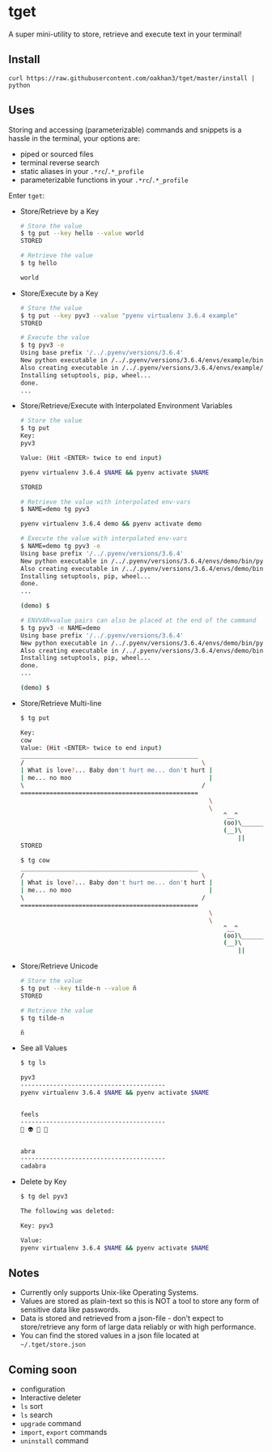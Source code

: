 # tget

A super mini-utility to store, retrieve and execute text in your terminal!

## Install

    curl https://raw.githubusercontent.com/oakhan3/tget/master/install | python

## Uses

Storing and accessing (parameterizable) commands and snippets is a hassle in the terminal, your options are:

* piped or sourced files
* terminal reverse search
* static aliases in your `.*rc`/`.*_profile`
* parameterizable functions in your `.*rc`/`.*_profile`

Enter `tget`:

* Store/Retrieve by a Key

    ```bash
    # Store the value
    $ tg put --key hello --value world
    STORED

    # Retrieve the value
    $ tg hello

    world
    ```

* Store/Execute by a Key

    ```bash
    # Store the value
    $ tg put --key pyv3 --value "pyenv virtualenv 3.6.4 example"
    STORED

    # Execute the value
    $ tg pyv3 -e
    Using base prefix '/../.pyenv/versions/3.6.4'
    New python executable in /../.pyenv/versions/3.6.4/envs/example/bin/python3.6
    Also creating executable in /../.pyenv/versions/3.6.4/envs/example/bin/python
    Installing setuptools, pip, wheel...
    done.
    ...
    ```

* Store/Retrieve/Execute with Interpolated Environment Variables

    ```bash
    # Store the value
    $ tg put
    Key:
    pyv3

    Value: (Hit <ENTER> twice to end input)

    pyenv virtualenv 3.6.4 $NAME && pyenv activate $NAME

    STORED

    # Retrieve the value with interpolated env-vars
    $ NAME=demo tg pyv3

    pyenv virtualenv 3.6.4 demo && pyenv activate demo

    # Execute the value with interpolated env-vars
    $ NAME=demo tg pyv3 -e
    Using base prefix '/../.pyenv/versions/3.6.4'
    New python executable in /../.pyenv/versions/3.6.4/envs/demo/bin/python3.6
    Also creating executable in /../.pyenv/versions/3.6.4/envs/demo/bin/python
    Installing setuptools, pip, wheel...
    done.
    ...

    (demo) $

    # ENVVAR=value pairs can also be placed at the end of the command
    $ tg pyv3 -e NAME=demo
    Using base prefix '/../.pyenv/versions/3.6.4'
    New python executable in /../.pyenv/versions/3.6.4/envs/demo/bin/python3.6
    Also creating executable in /../.pyenv/versions/3.6.4/envs/demo/bin/python
    Installing setuptools, pip, wheel...
    done.
    ...

    (demo) $
    ```

* Store/Retrieve Multi-line

    ```bash
    $ tg put

    Key:
    cow
    Value: (Hit <ENTER> twice to end input)
    _________________________________________________
    /                                                 \
    | What is love?... Baby don't hurt me... don't hurt |
    | me... no moo                                      |
    \                                                 /
    =================================================
                                                        \
                                                        \
                                                            ^__^
                                                            (oo)\_______
                                                            (__)\       )\/
                                                                ||     ||
    STORED

    $ tg cow
    _________________________________________________
    /                                                 \
    | What is love?... Baby don't hurt me... don't hurt |
    | me... no moo                                      |
    \                                                 /
    =================================================
                                                        \
                                                        \
                                                            ^__^
                                                            (oo)\_______
                                                            (__)\       )\/
                                                                ||     ||
    ```
* Store/Retrieve Unicode

    ```bash
    # Store the value
    $ tg put --key tilde-n --value ñ
    STORED

    # Retrieve the value
    $ tg tilde-n

    ñ
    ```

* See all Values

    ```bash
    $ tg ls

    pyv3
    ----------------------------------------
    pyenv virtualenv 3.6.4 $NAME && pyenv activate $NAME


    feels
    ----------------------------------------
    👻 👽 🤖 💩


    abra
    ----------------------------------------
    cadabra
    ```

* Delete by Key

    ```bash
    $ tg del pyv3

    The following was deleted:

    Key: pyv3

    Value:
    pyenv virtualenv 3.6.4 $NAME && pyenv activate $NAME
    ```

## Notes

* Currently only supports Unix-like Operating Systems.
* Values are stored as plain-text so this is NOT a tool to store any form of sensitive data like passwords.
* Data is stored and retrieved from a json-file - don't expect to store/retrieve any form of large data reliably or with high performance.
* You can find the stored values in a json file located at `~/.tget/store.json`

## Coming soon

* configuration
* Interactive deleter
* `ls` sort
* `ls` search
* `upgrade` command
* `import`, `export` commands
* `uninstall` command

